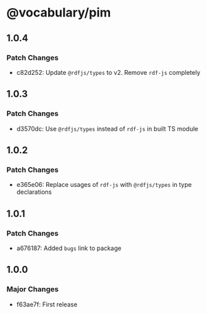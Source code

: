 # @vocabulary/pim

## 1.0.4

### Patch Changes

- c82d252: Update `@rdfjs/types` to v2. Remove `rdf-js` completely

## 1.0.3

### Patch Changes

- d3570dc: Use `@rdfjs/types` instead of `rdf-js` in built TS module

## 1.0.2

### Patch Changes

- e365e06: Replace usages of `rdf-js` with `@rdfjs/types` in type declarations

## 1.0.1

### Patch Changes

- a676187: Added `bugs` link to package

## 1.0.0

### Major Changes

- f63ae7f: First release
